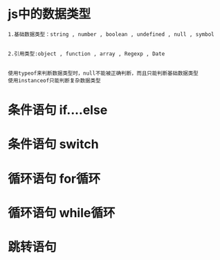 # js中的数据类型
    1.基础数据类型：string , number , boolean , undefined , null , symbol 


    2.引用类型:object , function , array , Regexp , Date


    使用typeof来判断数据类型时，null不能被正确判断，而且只能判断基础数据类型  
    使用instanceof只能判断复杂数据类型


# 条件语句 if....else

# 条件语句 switch

# 循环语句 for循环

# 循环语句 while循环

# 跳转语句 
